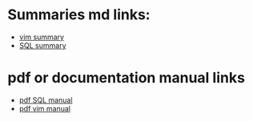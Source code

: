 # Summaries md links:
* [vim summary](https://github.com/Yannnyan/Summaries/blob/main/Vim_Summary.md) </br>
* [SQL summary](https://github.com/Yannnyan/Summaries/blob/main/SQL_Summary.MD)






# pdf or documentation manual links

* [pdf SQL manual](https://www.halvorsen.blog/documents/tutorials/resources/Structured%20Query%20Language.pdf) </br>
* [pdf vim manual](https://www.tutorialspoint.com/vim/vim_tutorial.pdf)
